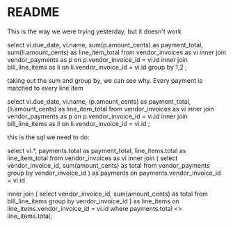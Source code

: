 # README

This is the way we were trying yesterday, but it doesn't work


select vi.due_date, vi.name, sum(p.amount_cents) as payment_total, sum(li.amount_cents) as line_item_total
from vendor_invoices as vi
inner join vendor_payments as p on p.vendor_invoice_id = vi.id
inner join bill_line_items  as li on li.vendor_invoice_id = vi.id
group by 1,2
;


taking out the sum and group by, we can see why.  Every payment is matched to every line item

select vi.due_date, vi.name, (p.amount_cents) as payment_total, (li.amount_cents) as line_item_total
from vendor_invoices as vi
inner join vendor_payments as p on p.vendor_invoice_id = vi.id
inner join bill_line_items  as li on li.vendor_invoice_id = vi.id
;




this is the sql we need to do: 

select vi.*, payments.total  as payment_total, line_items.total as line_item_total
from vendor_invoices as vi
inner join
(
select vendor_invoice_id, sum(amount_cents) as total
from vendor_payments
group by vendor_invoice_id
) as payments on payments.vendor_invoice_id = vi.id

inner join
(
select vendor_invoice_id, sum(amount_cents) as total
from bill_line_items
group by vendor_invoice_id
) as line_items on line_items.vendor_invoice_id = vi.id
where  payments.total <> line_items.total;




